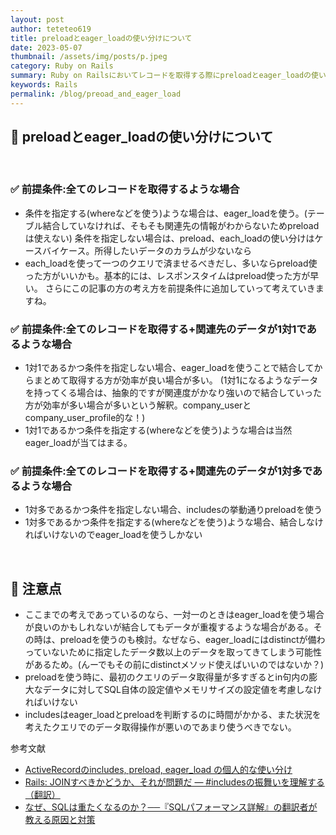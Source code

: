 ```yaml
---
layout: post
author: teteteo619
title: preloadとeager_loadの使い分けについて
date: 2023-05-07
thumbnail: /assets/img/posts/p.jpeg
category: Ruby on Rails
summary: Ruby on Railsにおいてレコードを取得する際にpreloadとeager_loadの使い分けをしっかりと理解する
keywords: Rails
permalink: /blog/preoad_and_eager_load
---
```

## 🚪 preloadとeager_loadの使い分けについて
<br>

### ✅ 前提条件:全てのレコードを取得するような場合
- 条件を指定する(whereなどを使う)ような場合は、eager_loadを使う。(テーブル結合していなければ、そもそも関連先の情報がわからないためpreloadは使えない)
条件を指定しない場合は、preload、each_loadの使い分けはケースバイケース。所得したいデータのカラムが少ないなら
- each_loadを使って一つのクエリで済ませるべきだし、多いならpreload使った方がいいかも。基本的には、レスポンスタイムはpreload使った方が早い。
さらにこの記事の方の考え方を前提条件に追加していって考えていきますね。

### ✅ 前提条件:全てのレコードを取得する+関連先のデータが1対1であるような場合
- 1対1であるかつ条件を指定しない場合、eager_loadを使うことで結合してからまとめて取得する方が効率が良い場合が多い。 (1対1になるようなデータを持ってくる場合は、抽象的ですが関連度がかなり強いので結合していった方が効率が多い場合が多いという解釈。company_userとcompany_user_profile的な！)
- 1対1であるかつ条件を指定する(whereなどを使う)ような場合は当然eager_loadが当てはまる。

### ✅ 前提条件:全てのレコードを取得する+関連先のデータが1対多であるような場合
- 1対多であるかつ条件を指定しない場合、includesの挙動通りpreloadを使う
- 1対多であるかつ条件を指定する(whereなどを使う)ような場合、結合しなければいけないのでeager_loadを使うしかない
<br>


## 🚪 注意点

- ここまでの考えであっているのなら、一対一のときはeager_loadを使う場合が良いのかもしれないが結合してもデータが重複するような場合がある。その時は、preloadを使うのも検討。なぜなら、eager_loadにはdistinctが備わっていないために指定したデータ数以上のデータを取ってきてしまう可能性があるため。(んーでもその前にdistinctメソッド使えばいいのではないか？)
- preloadを使う時に、最初のクエリのデータ取得量が多すぎるとin句内の膨大なデータに対してSQL自体の設定値やメモリサイズの設定値を考慮しなければいけない
- includesはeager_loadとpreloadを判断するのに時間がかかる、また状況を考えたクエリでのデータ取得操作が悪いのであまり使うべきでない。



参考文献

 - [ActiveRecordのincludes, preload, eager_load の個人的な使い分け](https://moneyforward-dev.jp/entry/2019/04/02/activerecord-includes-preload-eagerload/)
 - [Rails: JOINすべきかどうか、それが問題だ — #includesの振舞いを理解する（翻訳）](https://techracho.bpsinc.jp/hachi8833/2021_09_22/45650)
 - [なぜ、SQLは重たくなるのか？──『SQLパフォーマンス詳解』の翻訳者が教える原因と対策](https://eh-career.com/engineerhub/entry/2017/06/26/110000#%E5%8E%9F%E5%9B%A0ORM%E3%81%8C%E7%94%9F%E6%88%90%E3%81%99%E3%82%8BSQL%E3%82%92%E7%A2%BA%E8%AA%8D%E3%81%97%E3%81%A6%E3%81%84%E3%81%AA%E3%81%84)
